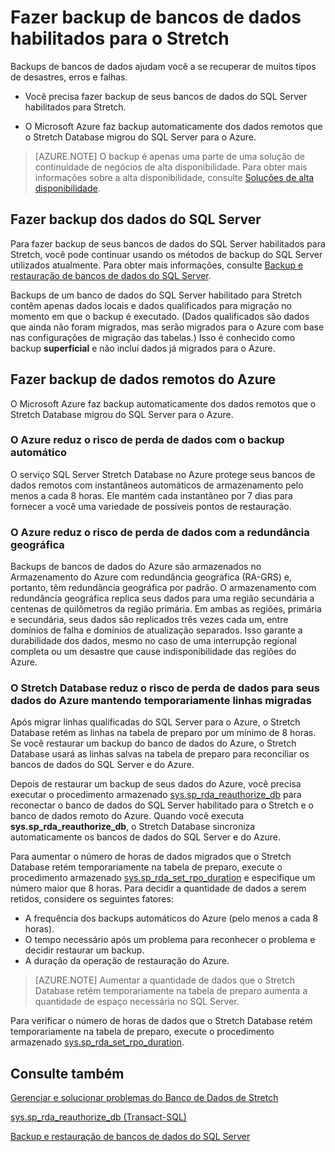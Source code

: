 <properties
	pageTitle="Fazer backup de bancos de dados habilitados para Stretch | Microsoft Azure"
	description="Saiba como fazer backup de bancos de dados habilitados para Stretch."
	services="sql-server-stretch-database"
	documentationCenter=""
	authors="douglaslMS"
	manager=""
	editor=""/>

<tags
	ms.service="sql-server-stretch-database"
	ms.workload="data-management"
	ms.tgt_pltfrm="na"
	ms.devlang="na"
	ms.topic="article"
	ms.date="06/14/2016"
	ms.author="douglasl"/>

# Fazer backup de bancos de dados habilitados para o Stretch

Backups de bancos de dados ajudam você a se recuperar de muitos tipos de desastres, erros e falhas.

-   Você precisa fazer backup de seus bancos de dados do SQL Server habilitados para Stretch.  

-   O Microsoft Azure faz backup automaticamente dos dados remotos que o Stretch Database migrou do SQL Server para o Azure.

>    [AZURE.NOTE] O backup é apenas uma parte de uma solução de continuidade de negócios de alta disponibilidade. Para obter mais informações sobre a alta disponibilidade, consulte [Soluções de alta disponibilidade](https://msdn.microsoft.com/library/ms190202.aspx).

## Fazer backup dos dados do SQL Server  

Para fazer backup de seus bancos de dados do SQL Server habilitados para Stretch, você pode continuar usando os métodos de backup do SQL Server utilizados atualmente. Para obter mais informações, consulte [Backup e restauração de bancos de dados do SQL Server](https://msdn.microsoft.com/library/ms187048.aspx).

Backups de um banco de dados do SQL Server habilitado para Stretch contêm apenas dados locais e dados qualificados para migração no momento em que o backup é executado. (Dados qualificados são dados que ainda não foram migrados, mas serão migrados para o Azure com base nas configurações de migração das tabelas.) Isso é conhecido como backup **superficial** e não inclui dados já migrados para o Azure.

## Fazer backup de dados remotos do Azure   

O Microsoft Azure faz backup automaticamente dos dados remotos que o Stretch Database migrou do SQL Server para o Azure.

### O Azure reduz o risco de perda de dados com o backup automático  
O serviço SQL Server Stretch Database no Azure protege seus bancos de dados remotos com instantâneos automáticos de armazenamento pelo menos a cada 8 horas. Ele mantém cada instantâneo por 7 dias para fornecer a você uma variedade de possíveis pontos de restauração.

### O Azure reduz o risco de perda de dados com a redundância geográfica  
Backups de bancos de dados do Azure são armazenados no Armazenamento do Azure com redundância geográfica (RA-GRS) e, portanto, têm redundância geográfica por padrão. O armazenamento com redundância geográfica replica seus dados para uma região secundária a centenas de quilômetros da região primária. Em ambas as regiões, primária e secundária, seus dados são replicados três vezes cada um, entre domínios de falha e domínios de atualização separados. Isso garante a durabilidade dos dados, mesmo no caso de uma interrupção regional completa ou um desastre que cause indisponibilidade das regiões do Azure.

### <a name="stretchRPO"></a>O Stretch Database reduz o risco de perda de dados para seus dados do Azure mantendo temporariamente linhas migradas
Após migrar linhas qualificadas do SQL Server para o Azure, o Stretch Database retém as linhas na tabela de preparo por um mínimo de 8 horas. Se você restaurar um backup do banco de dados do Azure, o Stretch Database usará as linhas salvas na tabela de preparo para reconciliar os bancos de dados do SQL Server e do Azure.

Depois de restaurar um backup de seus dados do Azure, você precisa executar o procedimento armazenado [sys.sp\_rda\_reauthorize\_db](https://msdn.microsoft.com/library/mt131016.aspx) para reconectar o banco de dados do SQL Server habilitado para o Stretch e o banco de dados remoto do Azure. Quando você executa **sys.sp\_rda\_reauthorize\_db**, o Stretch Database sincroniza automaticamente os bancos de dados do SQL Server e do Azure.

Para aumentar o número de horas de dados migrados que o Stretch Database retém temporariamente na tabela de preparo, execute o procedimento armazenado [sys.sp\_rda\_set\_rpo\_duration](https://msdn.microsoft.com/library/mt707766.aspx) e especifique um número maior que 8 horas. Para decidir a quantidade de dados a serem retidos, considere os seguintes fatores:
-   A frequência dos backups automáticos do Azure (pelo menos a cada 8 horas).
-   O tempo necessário após um problema para reconhecer o problema e decidir restaurar um backup.
-   A duração da operação de restauração do Azure.

> [AZURE.NOTE] Aumentar a quantidade de dados que o Stretch Database retém temporariamente na tabela de preparo aumenta a quantidade de espaço necessária no SQL Server.

Para verificar o número de horas de dados que o Stretch Database retém temporariamente na tabela de preparo, execute o procedimento armazenado [sys.sp\_rda\_set\_rpo\_duration](https://msdn.microsoft.com/library/mt707767.aspx).

## Consulte também

[Gerenciar e solucionar problemas do Banco de Dados de Stretch](sql-server-stretch-database-manage.md)

[sys.sp\_rda\_reauthorize\_db (Transact-SQL)](https://msdn.microsoft.com/library/mt131016.aspx)

[Backup e restauração de bancos de dados do SQL Server](https://msdn.microsoft.com/library/ms187048.aspx)

<!---HONumber=AcomDC_0615_2016-->